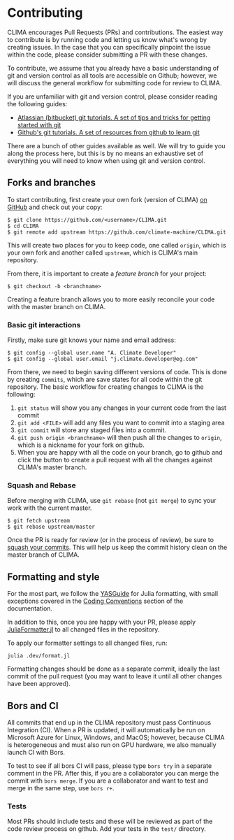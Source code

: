 # Contributing

CLIMA encourages Pull Requests (PRs) and contributions.
The easiest way to contribute is by running code and letting us know what's wrong by creating issues.
In the case that you can specifically pinpoint the issue within the code, please consider submitting a PR with these changes.

To contribute, we assume that you already have a basic understanding of git and version control as all tools are accessible on Github; however, we will discuss the general workflow for submitting code for review to CLIMA.

If you are unfamiliar with git and version control, please consider reading the following guides:

- [Atlassian (bitbucket) git tutorials. A set of tips and tricks for getting started with git](https://www.atlassian.com/git/tutorials)
- [Github's git tutorials. A set of resources from github to learn git](https://try.github.io/)

There are a bunch of other guides available as well.
We will try to guide you along the process here, but this is by no means an exhaustive set of everything you will need to know when using git and version control.

## Forks and branches

To start contributing, first create your own fork (version of CLIMA) [on GitHub](https://github.com/climate-machine/CLIMA) and check out your copy:

```
$ git clone https://github.com/<username>/CLIMA.git
$ cd CLIMA
$ git remote add upstream https://github.com/climate-machine/CLIMA.git
```

This will create two places for you to keep code, one called `origin`, which is your own fork and another called `upstream`, which is CLIMA's main repository.

From there, it is important to create a *feature branch* for your project:

```
$ git checkout -b <branchname>
```
Creating a feature branch allows you to more easily reconcile your code with the master branch on CLIMA.

### Basic git interactions

Firstly, make sure git knows your name and email address:

```
$ git config --global user.name "A. Climate Developer"
$ git config --global user.email "j.climate.developer@eg.com"
```

From there, we need to begin saving different versions of code.
This is done by creating `commits`, which are save states for all code within the git repository.
The basic workflow for creating changes to CLIMA is the following:

1. `git status` will show you any changes in your current code from the last commit
2. `git add <FILE>` will add any files you want to commit into a staging area
3. `git commit` will store any staged files into a commit.
4. `git push origin <branchname>` will then push all the changes to `origin`, which is a nickname for your fork on github.
5. When you are happy with all the code on your branch, go to github and click the button to create a pull request with all the changes against CLIMA's master branch.

### Squash and Rebase

Before merging with CLIMA, use `git rebase` (not `git merge`) to sync your work  with the current master.

```
$ git fetch upstream
$ git rebase upstream/master
```

Once the PR is ready for review (or in the process of review), be sure to [squash your commits](https://github.com/edx/edx-platform/wiki/How-to-Rebase-a-Pull-Request#squash-your-changes).
This will help us keep the commit history clean on the master branch of CLIMA.

## Formatting and style

For the most part, we follow the [YASGuide](https://github.com/jrevels/YASGuide) for Julia formatting, with small exceptions covered in the [Coding Conventions](https://climate-machine.github.io/CLIMA/latest/CodingConventions.html) section of the documentation.

In addition to this, once you are happy with your PR, please apply [JuliaFormatter.jl](https://github.com/domluna/JuliaFormatter.jl) to all changed files in the repository.

To apply our formatter settings to all changed files, run:
```
julia .dev/format.jl
```

Formatting changes should be done as a separate commit, ideally the last commit of the pull request (you may want to leave it until all other changes have been approved).

## Bors and CI

All commits that end up in the CLIMA repository must pass Continuous Integration (CI).
When a PR is updated, it will automatically be run on Microsoft Azure for Linux, Windows, and MacOS; however, because CLIMA is heterogeneous and must also run on GPU hardware, we also manually launch CI with Bors.

To test to see if all bors CI will pass, please type `bors try` in a separate comment in the PR.
After this, if you are a collaborator you can merge the commit with `bors merge`.
If you are a collaborator and want to test and merge in the same step, use `bors r+`.

### Tests

Most PRs should include tests and these will be reviewed as part of the code review process on github.
Add your tests in the `test/` directory.
